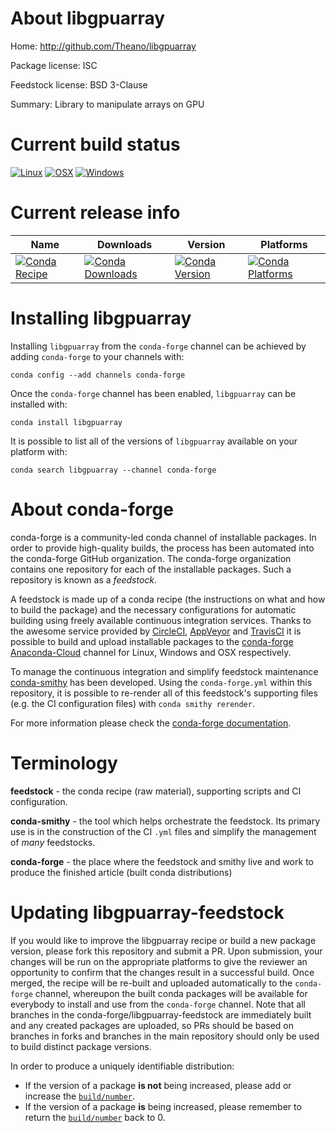 About libgpuarray
=================

Home: http://github.com/Theano/libgpuarray

Package license: ISC

Feedstock license: BSD 3-Clause

Summary: Library to manipulate arrays on GPU



Current build status
====================

[![Linux](https://img.shields.io/circleci/project/github/conda-forge/libgpuarray-feedstock/master.svg?label=Linux)](https://circleci.com/gh/conda-forge/libgpuarray-feedstock)
[![OSX](https://img.shields.io/travis/conda-forge/libgpuarray-feedstock/master.svg?label=macOS)](https://travis-ci.org/conda-forge/libgpuarray-feedstock)
[![Windows](https://img.shields.io/appveyor/ci/conda-forge/libgpuarray-feedstock/master.svg?label=Windows)](https://ci.appveyor.com/project/conda-forge/libgpuarray-feedstock/branch/master)

Current release info
====================

| Name | Downloads | Version | Platforms |
| --- | --- | --- | --- |
| [![Conda Recipe](https://img.shields.io/badge/recipe-libgpuarray-green.svg)](https://anaconda.org/conda-forge/libgpuarray) | [![Conda Downloads](https://img.shields.io/conda/dn/conda-forge/libgpuarray.svg)](https://anaconda.org/conda-forge/libgpuarray) | [![Conda Version](https://img.shields.io/conda/vn/conda-forge/libgpuarray.svg)](https://anaconda.org/conda-forge/libgpuarray) | [![Conda Platforms](https://img.shields.io/conda/pn/conda-forge/libgpuarray.svg)](https://anaconda.org/conda-forge/libgpuarray) |

Installing libgpuarray
======================

Installing `libgpuarray` from the `conda-forge` channel can be achieved by adding `conda-forge` to your channels with:

```
conda config --add channels conda-forge
```

Once the `conda-forge` channel has been enabled, `libgpuarray` can be installed with:

```
conda install libgpuarray
```

It is possible to list all of the versions of `libgpuarray` available on your platform with:

```
conda search libgpuarray --channel conda-forge
```


About conda-forge
=================

conda-forge is a community-led conda channel of installable packages.
In order to provide high-quality builds, the process has been automated into the
conda-forge GitHub organization. The conda-forge organization contains one repository
for each of the installable packages. Such a repository is known as a *feedstock*.

A feedstock is made up of a conda recipe (the instructions on what and how to build
the package) and the necessary configurations for automatic building using freely
available continuous integration services. Thanks to the awesome service provided by
[CircleCI](https://circleci.com/), [AppVeyor](http://www.appveyor.com/)
and [TravisCI](https://travis-ci.org/) it is possible to build and upload installable
packages to the [conda-forge](https://anaconda.org/conda-forge)
[Anaconda-Cloud](http://docs.anaconda.org/) channel for Linux, Windows and OSX respectively.

To manage the continuous integration and simplify feedstock maintenance
[conda-smithy](http://github.com/conda-forge/conda-smithy) has been developed.
Using the ``conda-forge.yml`` within this repository, it is possible to re-render all of
this feedstock's supporting files (e.g. the CI configuration files) with ``conda smithy rerender``.

For more information please check the [conda-forge documentation](https://conda-forge.org/docs/).

Terminology
===========

**feedstock** - the conda recipe (raw material), supporting scripts and CI configuration.

**conda-smithy** - the tool which helps orchestrate the feedstock.
                   Its primary use is in the construction of the CI ``.yml`` files
                   and simplify the management of *many* feedstocks.

**conda-forge** - the place where the feedstock and smithy live and work to
                  produce the finished article (built conda distributions)


Updating libgpuarray-feedstock
==============================

If you would like to improve the libgpuarray recipe or build a new
package version, please fork this repository and submit a PR. Upon submission,
your changes will be run on the appropriate platforms to give the reviewer an
opportunity to confirm that the changes result in a successful build. Once
merged, the recipe will be re-built and uploaded automatically to the
`conda-forge` channel, whereupon the built conda packages will be available for
everybody to install and use from the `conda-forge` channel.
Note that all branches in the conda-forge/libgpuarray-feedstock are
immediately built and any created packages are uploaded, so PRs should be based
on branches in forks and branches in the main repository should only be used to
build distinct package versions.

In order to produce a uniquely identifiable distribution:
 * If the version of a package **is not** being increased, please add or increase
   the [``build/number``](http://conda.pydata.org/docs/building/meta-yaml.html#build-number-and-string).
 * If the version of a package **is** being increased, please remember to return
   the [``build/number``](http://conda.pydata.org/docs/building/meta-yaml.html#build-number-and-string)
   back to 0.